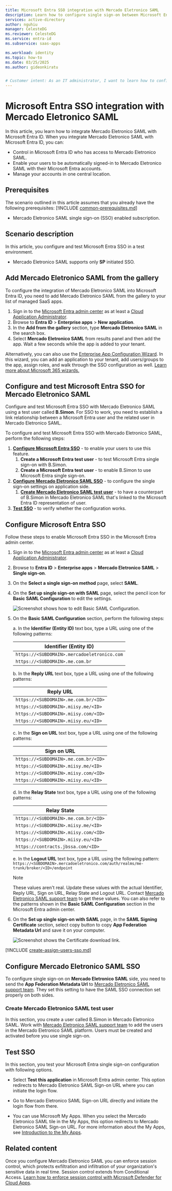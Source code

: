 ```yaml
---
title: Microsoft Entra SSO integration with Mercado Eletronico SAML
description: Learn how to configure single sign-on between Microsoft Entra ID and Mercado Eletronico SAML.
services: active-directory
author: nguhiu
manager: CelesteDG
ms.reviewer: CelesteDG
ms.service: entra-id
ms.subservice: saas-apps

ms.workload: identity
ms.topic: how-to
ms.date: 03/25/2025
ms.author: gideonkiratu


# Customer intent: As an IT administrator, I want to learn how to configure single sign-on between Microsoft Entra ID and Mercado Eletronico SAML so that I can control who has access to Mercado Eletronico SAML, enable automatic sign-in with Microsoft Entra accounts, and manage my accounts in one central location.
---
```


# Microsoft Entra SSO integration with Mercado Eletronico SAML

In this article,  you learn how to integrate Mercado Eletronico SAML with Microsoft Entra ID. When you integrate Mercado Eletronico SAML with Microsoft Entra ID, you can:

* Control in Microsoft Entra ID who has access to Mercado Eletronico SAML.
* Enable your users to be automatically signed-in to Mercado Eletronico SAML with their Microsoft Entra accounts.
* Manage your accounts in one central location.

## Prerequisites
The scenario outlined in this article assumes that you already have the following prerequisites:
[!INCLUDE [common-prerequisites.md](~/identity/saas-apps/includes/common-prerequisites.md)]
* Mercado Eletronico SAML single sign-on (SSO) enabled subscription.

## Scenario description

In this article,  you configure and test Microsoft Entra SSO in a test environment.

* Mercado Eletronico SAML supports only **SP** initiated SSO.

## Add Mercado Eletronico SAML from the gallery

To configure the integration of Mercado Eletronico SAML into Microsoft Entra ID, you need to add Mercado Eletronico SAML from the gallery to your list of managed SaaS apps.

1. Sign in to the [Microsoft Entra admin center](https://entra.microsoft.com) as at least a [Cloud Application Administrator](~/identity/role-based-access-control/permissions-reference.md#cloud-application-administrator).
1. Browse to **Entra ID** > **Enterprise apps** > **New application**.
1. In the **Add from the gallery** section, type **Mercado Eletronico SAML** in the search box.
1. Select **Mercado Eletronico SAML** from results panel and then add the app. Wait a few seconds while the app is added to your tenant.

Alternatively, you can also use the [Enterprise App Configuration Wizard](https://portal.office.com/AdminPortal/home?Q=Docs#/azureadappintegration). In this wizard, you can add an application to your tenant, add users/groups to the app, assign roles, and walk through the SSO configuration as well. [Learn more about Microsoft 365 wizards.](/microsoft-365/admin/misc/azure-ad-setup-guides)

## Configure and test Microsoft Entra SSO for Mercado Eletronico SAML

Configure and test Microsoft Entra SSO with Mercado Eletronico SAML using a test user called **B.Simon**. For SSO to work, you need to establish a link relationship between a Microsoft Entra user and the related user in Mercado Eletronico SAML.

To configure and test Microsoft Entra SSO with Mercado Eletronico SAML, perform the following steps:

1. **[Configure Microsoft Entra SSO](#configure-microsoft-entra-sso)** - to enable your users to use this feature.
    1. **Create a Microsoft Entra test user** - to test Microsoft Entra single sign-on with B.Simon.
    1. **Create a Microsoft Entra test user** - to enable B.Simon to use Microsoft Entra single sign-on.
1. **[Configure Mercado Eletronico SAML SSO](#configure-mercado-eletronico-saml-sso)** - to configure the single sign-on settings on application side.
    1. **[Create Mercado Eletronico SAML test user](#create-mercado-eletronico-saml-test-user)** - to have a counterpart of B.Simon in Mercado Eletronico SAML that's linked to the Microsoft Entra ID representation of user.
1. **[Test SSO](#test-sso)** - to verify whether the configuration works.

## Configure Microsoft Entra SSO

Follow these steps to enable Microsoft Entra SSO in the Microsoft Entra admin center.

1. Sign in to the [Microsoft Entra admin center](https://entra.microsoft.com) as at least a [Cloud Application Administrator](~/identity/role-based-access-control/permissions-reference.md#cloud-application-administrator).
1. Browse to **Entra ID** > **Enterprise apps** > **Mercado Eletronico SAML** > **Single sign-on**.
1. On the **Select a single sign-on method** page, select **SAML**.
1. On the **Set up single sign-on with SAML** page, select the pencil icon for **Basic SAML Configuration** to edit the settings.

   ![Screenshot shows how to edit Basic SAML Configuration.](common/edit-urls.png "Basic Configuration")

1. On the **Basic SAML Configuration** section, perform the following steps:

    a. In the **Identifier (Entity ID)** text box, type a URL using one of the following patterns:

    |**Identifier (Entity ID)**|
    |--------------------------|
    | `https://<SUBDOMAIN>.mercadoeletronico.com` |
    | `https://<SUBDOMAIN>.me.com.br` |

    b. In the **Reply URL** text box, type a URL using one of the following patterns:

    |**Reply URL**|
    |-------------|
    | `https://<SUBDOMAIN>.me.com.br/<ID>` |
    | `https://<SUBDOMAIN>.miisy.me/<ID>` |
    | `https://<SUBDOMAIN>.miisy.com/<ID>` |
    | `https://<SUBDOMAIN>.miisy.eu/<ID>` |

    c. In the **Sign on URL** text box, type a URL using one of the following patterns:

    |**Sign on URL**|
    |---------------|
    | `https://<SUBDOMAIN>.me.com.br/<ID>` |
    | `https://<SUBDOMAIN>.miisy.me/<ID>` |
    | `https://<SUBDOMAIN>.miisy.com/<ID>` |
    | `https://<SUBDOMAIN>.miisy.eu/<ID>` |

    d. In the **Relay State** text box, type a URL using one of the following patterns:

    |**Relay State**|
    |---------------|
    | `https://<SUBDOMAIN>.me.com.br/<ID>` |
    | `https://<SUBDOMAIN>.miisy.me/<ID>` |
    | `https://<SUBDOMAIN>.miisy.com/<ID>` |
    | `https://<SUBDOMAIN>.miisy.eu/<ID>` |
    | `https://contracts.jbssa.com/<ID>` |

    e. In the **Logout URL** text box, type a URL using the following pattern:
    `https://<SUBDOMAIN>.mercadoeletronico.com/auth/realms/me-trunk/broker/<ID>/endpoint`

	> [!NOTE]
	> These values aren't real. Update these values with the actual Identifier, Reply URL, Sign on URL, Relay State and Logout URL. Contact [Mercado Eletronico SAML support team](mailto:suporte@me.com.br) to get these values. You can also refer to the patterns shown in the **Basic SAML Configuration** section in the Microsoft Entra admin center.

1. On the **Set up single sign-on with SAML** page, in the **SAML Signing Certificate** section, select copy button to copy **App Federation Metadata Url** and save it on your computer.

	![Screenshot shows the Certificate download link.](common/copy-metadataurl.png "Certificate")

[!INCLUDE [create-assign-users-sso.md](~/identity/saas-apps/includes/create-assign-users-sso.md)]

## Configure Mercado Eletronico SAML SSO

To configure single sign-on on **Mercado Eletronico SAML** side, you need to send the **App Federation Metadata Url** to [Mercado Eletronico SAML support team](mailto:suporte@me.com.br). They set this setting to have the SAML SSO connection set properly on both sides.

### Create Mercado Eletronico SAML test user

In this section, you create a user called B.Simon in Mercado Eletronico SAML. Work with [Mercado Eletronico SAML support team](mailto:suporte@me.com.br) to add the users in the Mercado Eletronico SAML platform. Users must be created and activated before you use single sign-on.

## Test SSO 

In this section, you test your Microsoft Entra single sign-on configuration with following options.
 
* Select **Test this application** in Microsoft Entra admin center. This option redirects to Mercado Eletronico SAML Sign-on URL where you can initiate the login flow.
 
* Go to Mercado Eletronico SAML Sign-on URL directly and initiate the login flow from there.
 
* You can use Microsoft My Apps. When you select the Mercado Eletronico SAML tile in the My Apps, this option redirects to Mercado Eletronico SAML Sign-on URL. For more information about the My Apps, see [Introduction to the My Apps](https://support.microsoft.com/account-billing/sign-in-and-start-apps-from-the-my-apps-portal-2f3b1bae-0e5a-4a86-a33e-876fbd2a4510).

## Related content

Once you configure Mercado Eletronico SAML you can enforce session control, which protects exfiltration and infiltration of your organization's sensitive data in real time. Session control extends from Conditional Access. [Learn how to enforce session control with Microsoft Defender for Cloud Apps](/cloud-app-security/proxy-deployment-any-app).